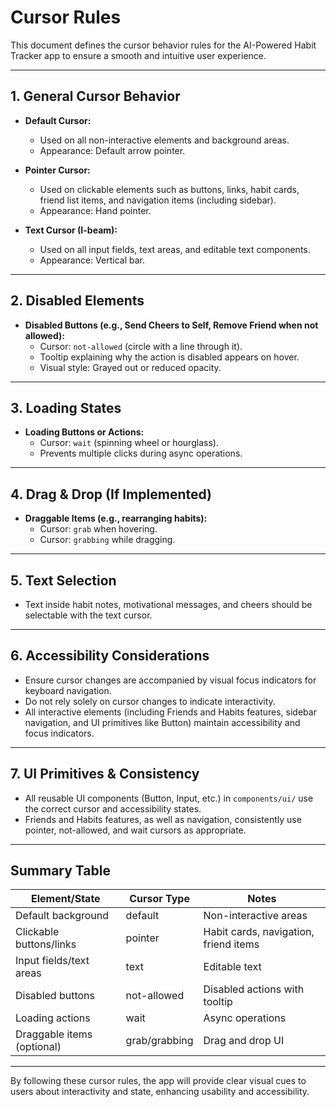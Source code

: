 # Cursor Rules

This document defines the cursor behavior rules for the AI-Powered Habit Tracker app to ensure a smooth and intuitive user experience.

---

## 1. General Cursor Behavior

- **Default Cursor:**  
  - Used on all non-interactive elements and background areas.
  - Appearance: Default arrow pointer.

- **Pointer Cursor:**  
  - Used on clickable elements such as buttons, links, habit cards, friend list items, and navigation items (including sidebar).
  - Appearance: Hand pointer.

- **Text Cursor (I-beam):**  
  - Used on all input fields, text areas, and editable text components.
  - Appearance: Vertical bar.

---

## 2. Disabled Elements

- **Disabled Buttons (e.g., Send Cheers to Self, Remove Friend when not allowed):**  
  - Cursor: `not-allowed` (circle with a line through it).
  - Tooltip explaining why the action is disabled appears on hover.
  - Visual style: Grayed out or reduced opacity.

---

## 3. Loading States

- **Loading Buttons or Actions:**  
  - Cursor: `wait` (spinning wheel or hourglass).
  - Prevents multiple clicks during async operations.

---

## 4. Drag & Drop (If Implemented)

- **Draggable Items (e.g., rearranging habits):**  
  - Cursor: `grab` when hovering.
  - Cursor: `grabbing` while dragging.

---

## 5. Text Selection

- Text inside habit notes, motivational messages, and cheers should be selectable with the text cursor.

---

## 6. Accessibility Considerations

- Ensure cursor changes are accompanied by visual focus indicators for keyboard navigation.
- Do not rely solely on cursor changes to indicate interactivity.
- All interactive elements (including Friends and Habits features, sidebar navigation, and UI primitives like Button) maintain accessibility and focus indicators.

---

## 7. UI Primitives & Consistency

- All reusable UI components (Button, Input, etc.) in `components/ui/` use the correct cursor and accessibility states.
- Friends and Habits features, as well as navigation, consistently use pointer, not-allowed, and wait cursors as appropriate.

---

## Summary Table

| Element/State               | Cursor Type   | Notes                                  |
|----------------------------|---------------|---------------------------------------|
| Default background         | default       | Non-interactive areas                  |
| Clickable buttons/links    | pointer       | Habit cards, navigation, friend items  |
| Input fields/text areas    | text          | Editable text                         |
| Disabled buttons           | not-allowed   | Disabled actions with tooltip          |
| Loading actions            | wait          | Async operations                      |
| Draggable items (optional) | grab/grabbing | Drag and drop UI                      |

---

By following these cursor rules, the app will provide clear visual cues to users about interactivity and state, enhancing usability and accessibility.
